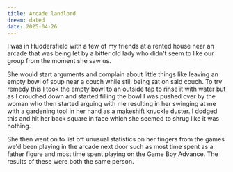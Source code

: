 ```yaml
---
title: Arcade landlord
dream: dated
date: 2025-04-26
---
```


I was in Huddersfield with a few of my friends at a rented house near an arcade that was being let by a bitter old lady who didn't seem to like our group from the moment she saw us.

She would start arguments and complain about little things like leaving an empty bowl of soup near a couch while still being sat on said couch. To try remedy this I took the empty bowl to an outside tap to rinse it with water but as I crouched down and started filling the bowl I was pushed over by the woman who then started arguing with me resulting in her swinging at me with a gardening tool in her hand as a makeshift knuckle duster. I dodged this and hit her back square in face which she seemed to shrug like it was nothing.

She then went on to list off unusual statistics on her fingers from the games we'd been playing in the arcade next door such as most time spent as a father figure and most time spent playing on the Game Boy Advance. The results of these were both the same person. <!-- TH -->